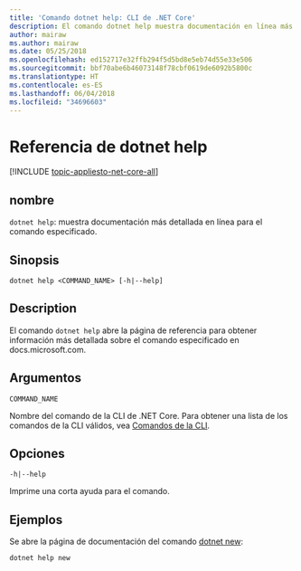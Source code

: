 ```yaml
---
title: 'Comando dotnet help: CLI de .NET Core'
description: El comando dotnet help muestra documentación en línea más detallada para el comando especificado.
author: mairaw
ms.author: mairaw
ms.date: 05/25/2018
ms.openlocfilehash: ed152717e32ffb294f5d5bd8e5eb74d55e33e506
ms.sourcegitcommit: bbf70abe6b46073148f78cbf0619de6092b5800c
ms.translationtype: HT
ms.contentlocale: es-ES
ms.lasthandoff: 06/04/2018
ms.locfileid: "34696603"
---
```

# <a name="dotnet-help-reference"></a>Referencia de dotnet help

[!INCLUDE [topic-appliesto-net-core-all](../../../includes/topic-appliesto-net-core-2plus.md)]

## <a name="name"></a>nombre

`dotnet help`: muestra documentación más detallada en línea para el comando especificado.

## <a name="synopsis"></a>Sinopsis

`dotnet help <COMMAND_NAME> [-h|--help]`

## <a name="description"></a>Description

El comando `dotnet help` abre la página de referencia para obtener información más detallada sobre el comando especificado en docs.microsoft.com.

## <a name="arguments"></a>Argumentos

`COMMAND_NAME`

Nombre del comando de la CLI de .NET Core. Para obtener una lista de los comandos de la CLI válidos, vea [Comandos de la CLI](index.md#cli-commands).

## <a name="options"></a>Opciones

`-h|--help`

Imprime una corta ayuda para el comando.

## <a name="examples"></a>Ejemplos

Se abre la página de documentación del comando [dotnet new](dotnet-new.md):

`dotnet help new`
